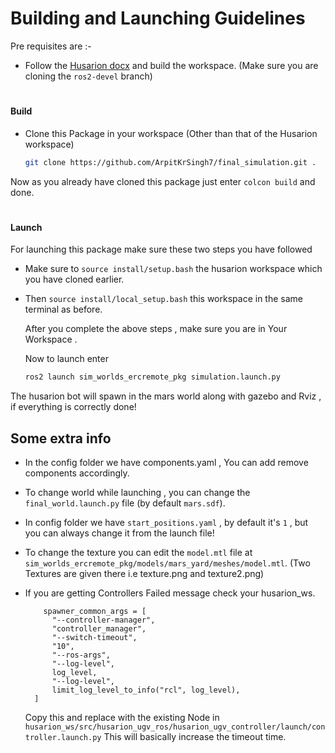 # Building and Launching Guidelines

Pre requisites are :-

- Follow the [Husarion docx](https://github.com/husarion/husarion_ugv_ros/tree/ros2-devel) and build the workspace. (Make sure you are cloning the `ros2-devel` branch)

#

#### Build

- Clone this Package in your workspace (Other than that of the Husarion workspace)
  ```bash
  git clone https://github.com/ArpitKrSingh7/final_simulation.git .
  ```

Now as you already have cloned this package just enter `colcon build` and done.

#

#### Launch

For launching this package make sure these two steps you have followed

- Make sure to `source install/setup.bash` the husarion workspace which you have cloned earlier.
- Then `source install/local_setup.bash` this workspace in the same terminal as before.

  After you complete the above steps , make sure you are in Your Workspace .

  Now to launch enter

  ```bash
  ros2 launch sim_worlds_ercremote_pkg simulation.launch.py
  ```

The husarion bot will spawn in the mars world along with gazebo and Rviz , if everything is correctly done!

## Some extra info

- In the config folder we have components.yaml , You can add remove components accordingly.
- To change world while launching , you can change the `final_world.launch.py` file (by default `mars.sdf`).
- In config folder we have `start_positions.yaml` , by default it's `1` , but you can always change it from the launch file!

- To change the texture you can edit the `model.mtl` file at `sim_worlds_ercremote_pkg/models/mars_yard/meshes/model.mtl`. (Two Textures are given there i.e texture.png and texture2.png)

- If you are getting Controllers Failed message check your husarion_ws.

  ```
      spawner_common_args = [
        "--controller-manager",
        "controller_manager",
        "--switch-timeout",
        "10",
        "--ros-args",
        "--log-level",
        log_level,
        "--log-level",
        limit_log_level_to_info("rcl", log_level),
    ]
  ```

  Copy this and replace with the existing Node in `husarion_ws/src/husarion_ugv_ros/husarion_ugv_controller/launch/controller.launch.py` This will basically increase the timeout time.
